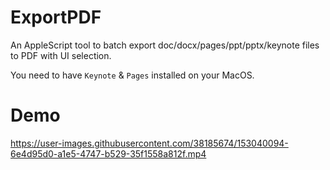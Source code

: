 # ExportPDF

An AppleScript tool to batch export doc/docx/pages/ppt/pptx/keynote files to PDF with UI selection.

You need to have `Keynote` & `Pages` installed on your MacOS.

# Demo

https://user-images.githubusercontent.com/38185674/153040094-6e4d95d0-a1e5-4747-b529-35f1558a812f.mp4
